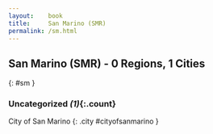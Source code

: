 ```yaml
---
layout:    book
title:     San Marino (SMR)
permalink: /sm.html
---
```


## San Marino (SMR) - 0 Regions, 1 Cities
{: #sm }





### Uncategorized _(1)_{:.count}


City of San Marino  {: .city #cityofsanmarino } <br>


 
